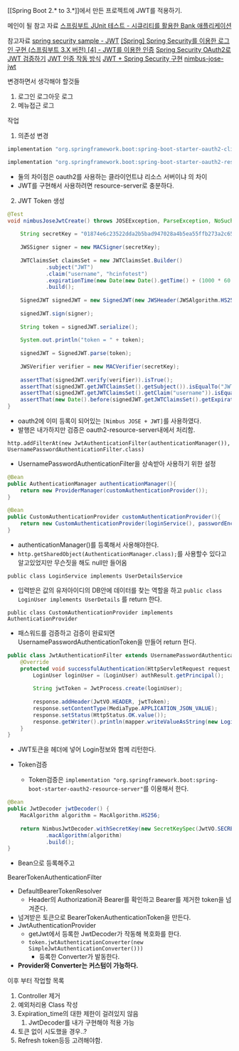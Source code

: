 [[Spring Boot 2.* to 3.*]]에서 만든 프로젝트에 JWT를 적용하기.

메인이 될 참고 자료
[스프링부트 JUnit 테스트 - 시큐리티를 활용한 Bank 애플리케이션](https://github.com/codingspecialist/junit-bank-class)

참고자료
[spring security sample - JWT](https://github.com/spring-projects/spring-security-samples/tree/main/servlet/spring-boot/java/jwt/login)
[[Spring] Spring Security를 이용한 로그인 구현 (스프링부트 3.X 버전) [4] - JWT를 이용한 인증](https://velog.io/@dh1010a/Spring-Spring-Security%EB%A5%BC-%EC%9D%B4%EC%9A%A9%ED%95%9C-%EB%A1%9C%EA%B7%B8%EC%9D%B8-%EA%B5%AC%ED%98%84-%EC%8A%A4%ED%94%84%EB%A7%81%EB%B6%80%ED%8A%B8-3.X-%EB%B2%84%EC%A0%84-4-JWT%EB%A5%BC-%EC%9D%B4%EC%9A%A9%ED%95%9C-%EC%9D%B8%EC%A6%9D)
[Spring Security OAuth2로 JWT 검증하기](https://velog.io/@hong1008/spring-oauth-jwt)
[JWT 인증 작동 방식](https://docs.spring.io/spring-security/reference/servlet/oauth2/resource-server/jwt.html#oauth2resourceserver-jwt-architecture)
[JWT + Spring Security 구현](https://velog.io/@wooyong99/JWT-Spring-Security-%EA%B5%AC%ED%98%84)
[nimbus-jose-jwt](https://connect2id.com/products/nimbus-jose-jwt/examples/jwt-with-hmac)

변경하면서 생각해야 할것들
1. 로그인 로그아웃 로그
2. 메뉴접근 로그

작업
1. 의존성 변경
```groovy
implementation "org.springframework.boot:spring-boot-starter-oauth2-client"

implementation "org.springframework.boot:spring-boot-starter-oauth2-resource-server"
```
- 둘의 차이점은 oauth2를 사용하는 클라이언트냐 리소스 서버이냐 의 차이
- JWT를 구현해서 사용하려면 resource-server로 충분하다.

2. JWT Token 생성
```java
@Test  
void nimbusJoseJwtCreate() throws JOSEException, ParseException, NoSuchAlgorithmException {  
  
    String secretKey = "01874e6c23522dda2b5bad947028a4b5ea55ffb273a2c650a4fef31469519942";  
  
    JWSSigner signer = new MACSigner(secretKey);  
  
    JWTClaimsSet claimsSet = new JWTClaimsSet.Builder()  
            .subject("JWT")  
            .claim("username", "hcinfotest")  
            .expirationTime(new Date(new Date().getTime() + (1000 * 60 * 60 * 24 * 7)))  
            .build();  
  
    SignedJWT signedJWT = new SignedJWT(new JWSHeader(JWSAlgorithm.HS256), claimsSet);  
  
    signedJWT.sign(signer);  
  
    String token = signedJWT.serialize();  
  
    System.out.println("token = " + token);  
  
    signedJWT = SignedJWT.parse(token);  
  
    JWSVerifier verifier = new MACVerifier(secretKey);  
  
    assertThat(signedJWT.verify(verifier)).isTrue();  
    assertThat(signedJWT.getJWTClaimsSet().getSubject()).isEqualTo("JWT");  
    assertThat(signedJWT.getJWTClaimsSet().getClaim("username")).isEqualTo("hcinfotest");  
    assertThat(new Date().before(signedJWT.getJWTClaimsSet().getExpirationTime())).isTrue();  
}
```
- oauth2에 이미 등록이 되어있는 `[Nimbus JOSE + JWT]`를 사용하였다.
- 발행은 내가하지만 검증은 oauth2-resource-server내에서 처리함.

`http.addFilterAt(new JwtAuthenticationFilter(authenticationManager()), UsernamePasswordAuthenticationFilter.class)`
- UsernamePasswordAuthenticationFilter을 상속받아 사용하기 위한 설정

```java
@Bean  
public AuthenticationManager authenticationManager(){  
    return new ProviderManager(customAuthenticationProvider());  
}  
  
@Bean  
public CustomAuthenticationProvider customAuthenticationProvider(){  
    return new CustomAuthenticationProvider(loginService(), passwordEncoder());  
}
```
- authenticationManager()를 등록해서 사용해야한다.
- `http.getSharedObject(AuthenticationManager.class);`를 사용할수 있다고 알고있었지만 무슨짓을 해도 null만 들어옴

`public class LoginService implements UserDetailsService`
- 입력받은 값의 유저아이디의 DB안에 데이터를 찾는 역할을 하고 `public class LoginUser implements UserDetails` 를 return 한다.

`public class CustomAuthenticationProvider implements AuthenticationProvider`
- 패스워드를 검증하고 검증이 완료되면 UsernamePasswordAuthenticationToken을 만들어 return 한다.

```java
public class JwtAuthenticationFilter extends UsernamePasswordAuthenticationFilter {
	@Override  
	protected void successfulAuthentication(HttpServletRequest request, HttpServletResponse response, FilterChain chain, Authentication authResult) throws IOException, ServletException {  
	    LoginUser loginUser = (LoginUser) authResult.getPrincipal();  
	  
	    String jwtToken = JwtProcess.create(loginUser);  
	  
	    response.addHeader(JwtVO.HEADER, jwtToken);  
	    response.setContentType(MediaType.APPLICATION_JSON_VALUE);  
	    response.setStatus(HttpStatus.OK.value());  
	    response.getWriter().println(mapper.writeValueAsString(new LoginResponse(loginUser)));  
	}
}
```
- JWT토큰을 헤더에 넣어 Login정보와 함께 리턴한다.

- Token검증
	- Token검증은 `implementation "org.springframework.boot:spring-boot-starter-oauth2-resource-server"`를 이용해서 한다.

```java
@Bean  
public JwtDecoder jwtDecoder() {  
    MacAlgorithm algorithm = MacAlgorithm.HS256;  
  
    return NimbusJwtDecoder.withSecretKey(new SecretKeySpec(JwtVO.SECRET.getBytes(), algorithm.getName()))  
            .macAlgorithm(algorithm)  
            .build();  
}
```
- Bean으로 등록해주고

BearerTokenAuthenticationFilter
- DefaultBearerTokenResolver
	- Header의 Authorization과 Bearer를 확인하고 Bearer를 제거한 token을 넘겨준다.
- 넘겨받은 토큰으로 BearerTokenAuthenticationToken을 만든다.
- JwtAuthenticationProvider
	- getJwt에서 등록한 JwtDecoder가 작동해 복호화를 한다.
	- `token.jwtAuthenticationConverter(new SimpleJwtAuthenticationConverter()))`
		- 등록한 Converter가 발동한다.
- **Provider와 Converter는 커스텀이 가능하다.** 

이후 부터 작업할 목록
1. Controller 제거
2. 예외처리용 Class 작성
3. Expiration_time의 대한 제한이 걸려있지 않음
	1. JwtDecoder를 내가 구현해야 적용 가능
4. 토큰 없이 시도했을 경우..?
5. Refresh token등등 고려해야함.